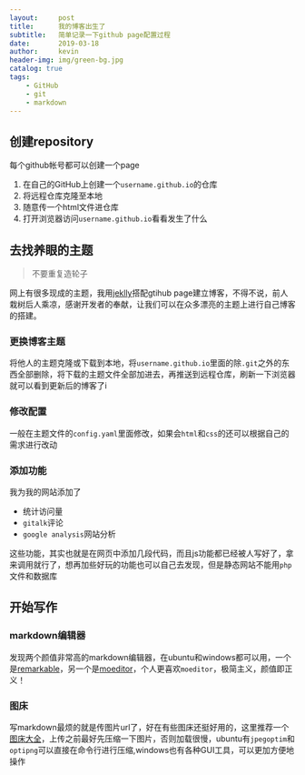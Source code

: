 ```yaml
---
layout:     post
title:      我的博客出生了
subtitle:   简单记录一下github page配置过程
date:       2019-03-18
author:     kevin
header-img: img/green-bg.jpg
catalog: true
tags:
    - GitHub
    - git
    - markdown
---
```


## 创建repository

每个github帐号都可以创建一个page

1. 在自己的GitHub上创建一个`username.github.io`的仓库
2. 将远程仓库克隆至本地
3. 随意传一个html文件进仓库
4. 打开浏览器访问`username.github.io`看看发生了什么

## 去找养眼的主题
> 不要重复造轮子

网上有很多现成的主题，我用[jeklly](http://jekyllcn.com/)搭配gtihub page建立博客，不得不说，前人栽树后人乘凉，感谢开发者的奉献，让我们可以在众多漂亮的主题上进行自己博客的搭建。

### 更换博客主题
将他人的主题克隆或下载到本地，将`username.github.io`里面的除`.git`之外的东西全部删除，将下载的主题文件全部加进去，再推送到远程仓库，刷新一下浏览器就可以看到更新后的博客了i

### 修改配置
一般在主题文件的`config.yaml`里面修改，如果会`html`和`css`的还可以根据自己的需求进行改动

### 添加功能
我为我的网站添加了
- 统计访问量
- `gitalk`评论
- `google analysis`网站分析

这些功能，其实也就是在网页中添加几段代码，而且js功能都已经被人写好了，拿来调用就行了，想再加些好玩的功能也可以自己去发现，但是静态网站不能用`php`文件和数据库

## 开始写作
### markdown编辑器
发现两个颜值非常高的markdown编辑器，在ubuntu和windows都可以用，一个是[remarkable](https://remarkableapp.github.io/)，另一个是[moeditor](https://moeditor.js.org/)，个人更喜欢`moeditor`，极简主义，颜值即正义！

### 图床
写markdown最烦的就是传图片url了，好在有些图床还挺好用的，这里推荐一个[图床大全](https://share.earnrmb.us/6449.html/)，上传之前最好先压缩一下图片，否则加载很慢，ubuntu有`jpegoptim`和`optipng`可以直接在命令行进行压缩,windows也有各种GUI工具，可以更加方便地操作


